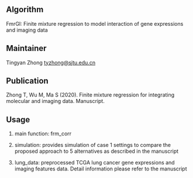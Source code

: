 Algorithm
-------
FmrGI: Finite mixture regression to model interaction of gene expressions and imaging data 


Maintainer
-------
Tingyan Zhong <tyzhong@sjtu.edu.cn>


Publication
-------
Zhong T, Wu M, Ma S (2020). Finite mixture regression for integrating molecular and imaging data. Manuscript.


Usage
-------
1. main function: frm_corr

2. simulation:  provides simulation of case 1 settings to compare the proposed approach to 5 alternatives as described in the manuscript
  
2. lung_data: preprocessed TCGA lung cancer gene expressions and imaging features data. Detail information please refer to the manuscript 